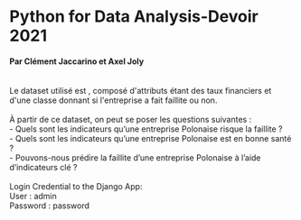 # Python for Data Analysis-Devoir 2021
#### Par Clément Jaccarino et Axel Joly
</br>
Le dataset utilisé est , composé d'attributs étant des taux financiers et d'une classe donnant si l'entreprise a fait faillite ou non.
</br>
</br>
À partir de ce dataset, on peut se poser les questions suivantes :
</br>
- Quels sont les indicateurs qu’une entreprise Polonaise risque la faillite ?
</br>
- Quels sont les indicateurs qu’une entreprise Polonaise est en bonne santé ?
</br>
- Pouvons-nous prédire la faillite d’une entreprise Polonaise à l’aide d’indicateurs clé ?
</br>
</br>
Login Credential to the Django App:
</br>
User : admin
</br>
Password : password
